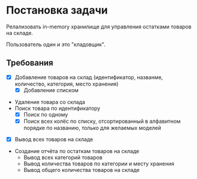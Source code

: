 # Постановка задачи

Релализовать in-memory хранилище для управления остатками товаров на складе.

Пользователь один и это "кладовщик".

## Требования

- [x] Добавление товаров на склад (идентификатор, названме, количество, категория, место хранения)
  - [x] Добавление списком
- Удаление товара со склада
- Поиск товара по идентификатору
  - [x] Поиск по одному
  - [X] Поиск всех колёс по списку, отсортированный в алфавитном порядке по названию, только для желаемых моделей
- [X] Вывод всех товаров на складе
- Создание отчёта по остаткам товаров на складе
  - Вывод всех категорий товаров
  - Вывод количества товаров по категории и месту хранения
  - Вывод общего количества товаров на складе